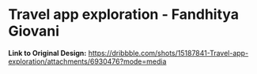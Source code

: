 # Travel app exploration - Fandhitya Giovani

**Link to Original Design:** https://dribbble.com/shots/15187841-Travel-app-exploration/attachments/6930476?mode=media
